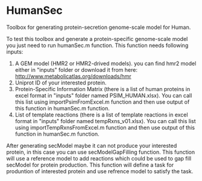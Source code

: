 # HumanSec
Toolbox for generating protein-secretion genome-scale model for Human.

To test this toolbox and generate a protein-specific genome-scale model you just need to run humanSec.m function. This function needs following inputs:
  1) A GEM model (HMR2 or HMR2-drived models). you can find hmr2 model either in "inputs" folder or download it from here:
     http://www.metabolicatlas.org/downloads/hmr
  2) Uniprot ID of your interested protein.
  3) Protein-Specific Information Matrix (there is a list of human proteins in excel format in "inputs" folder named PSIM_HUMAN.xlsx). You can call this list using importPsimFromExcel.m function and then use output of this function in humanSec.m function.
  4) List of template reactions (there is a list of template reactions in excel format in "inputs" folder named tempRxns_v01.xlsx). You can call this list using importTempRxnsFromExcel.m function and then use output of this function in humanSec.m function.

After generating secModel maybe it can not produce your interested protein, in this case you can use secModelGapFilling function. This function will use a reference model to add reactions which could be used to gap fill secModel for protein production. This function will define a task for produntion of interested protein and use refrence model to satisfy the task.
